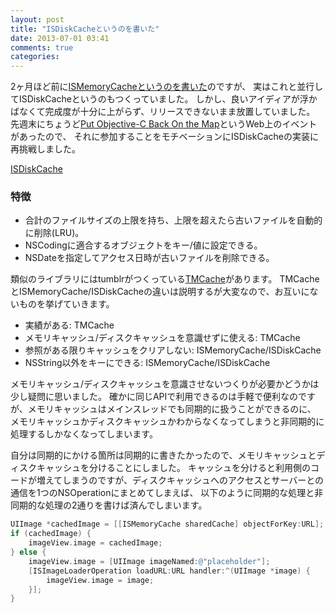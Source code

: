 ```yaml
---
layout: post
title: "ISDiskCacheというのを書いた"
date: 2013-07-01 03:41
comments: true
categories: 
---
```


2ヶ月ほど前に[ISMemoryCacheというのを書いた](http://blog.ishkawa.org/blog/2013/04/24/ismemorycache/)のですが、
実はこれと並行してISDiskCacheというのもつくっていました。
しかし、良いアイディアが浮かばなくて完成度が十分に上がらず、リリースできないまま放置していました。
先週末にちょうど[Put Objective-C Back On the Map](https://objectivechackathon.appspot.com)というWeb上のイベントがあったので、
それに参加することをモチベーションにISDiskCacheの実装に再挑戦しました。

[ISDiskCache](https://github.com/ishkawa/ISDiskCache)

### 特徴

- 合計のファイルサイズの上限を持ち、上限を超えたら古いファイルを自動的に削除(LRU)。
- NSCodingに適合するオブジェクトをキー/値に設定できる。
- NSDateを指定してアクセス日時が古いファイルを削除できる。

類似のライブラリにはtumblrがつくっている[TMCache](https://github.com/tumblr/TMCache)があります。
TMCacheとISMemoryCache/ISDiskCacheの違いは説明するが大変なので、お互いにないものを挙げていきます。

- 実績がある: TMCache
- メモリキャッシュ/ディスクキャッシュを意識せずに使える: TMCache
- 参照がある限りキャッシュをクリアしない: ISMemoryCache/ISDiskCache
- NSString以外をキーにできる: ISMemoryCache/ISDiskCache

メモリキャッシュ/ディスクキャッシュを意識させないつくりが必要かどうかは少し疑問に思いました。
確かに同じAPIで利用できるのは手軽で便利なのですが、メモリキャッシュはメインスレッドでも同期的に扱うことができるのに、
メモリキャッシュかディスクキャッシュかわからなくなってしまうと非同期的に処理するしかなくなってしまいます。

自分は同期的にかける箇所は同期的に書きたかったので、メモリキャッシュとディスクキャッシュを分けることにしました。
キャッシュを分けると利用側のコードが増えてしまうのですが、ディスクキャッシュへのアクセスとサーバーとの通信を1つのNSOperationにまとめてしまえば、
以下のように同期的な処理と非同期的な処理の2通りを書けば済んでしまいます。

```objectivec
UIImage *cachedImage = [[ISMemoryCache sharedCache] objectForKey:URL];
if (cachedImage) {
    imageView.image = cachedImage;
} else {
    imageView.image = [UIImage imageNamed:@"placeholder"];
    [ISImageLoaderOperation loadURL:URL handler:^(UIImage *image) {
        imageView.image = image;
    }];
}
```


